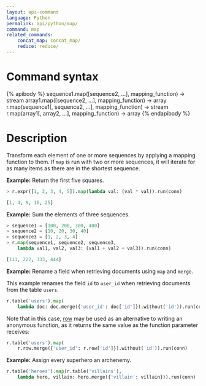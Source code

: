 ```yaml
---
layout: api-command
language: Python
permalink: api/python/map/
command: map
related_commands:
    concat_map: concat_map/
    reduce: reduce/
---
```


# Command syntax #

{% apibody %}
sequence1.map([sequence2, ...], mapping_function) &rarr; stream
array1.map([sequence2, ...], mapping_function) &rarr; array
r.map(sequence1[, sequence2, ...], mapping_function) &rarr; stream
r.map(array1[, array2, ...], mapping_function) &rarr; array
{% endapibody %}

# Description #

Transform each element of one or more sequences by applying a mapping function to them. If `map` is run with two or more sequences, it will iterate for as many items as there are in the shortest sequence.

__Example:__ Return the first five squares.

```py
> r.expr([1, 2, 3, 4, 5]).map(lambda val: (val * val)).run(conn)

[1, 4, 9, 16, 25]
```

__Example:__ Sum the elements of three sequences.

```py
> sequence1 = [100, 200, 300, 400]
> sequence2 = [10, 20, 30, 40]
> sequence3 = [1, 2, 3, 4]
> r.map(sequence1, sequence2, sequence3,
    lambda val1, val2, val3: (val1 + val2 + val3)).run(conn)

[111, 222, 333, 444]
```

__Example:__ Rename a field when retrieving documents using `map` and `merge`.

This example renames the field `id` to `user_id` when retrieving documents from the table `users`.

```py
r.table('users').map(
    lambda doc: doc.merge({'user_id': doc['id']}).without('id')).run(conn)
```

Note that in this case, [row](/api/python/row) may be used as an alternative to writing an anonymous function, as it returns the same value as the function parameter receives:

```py
r.table('users').map(
    r.row.merge({'user_id': r.row['id']}).without('id')).run(conn)
```


__Example:__ Assign every superhero an archenemy.

```py
r.table('heroes').map(r.table('villains'),
    lambda hero, villain: hero.merge({'villain': villain})).run(conn)
```

